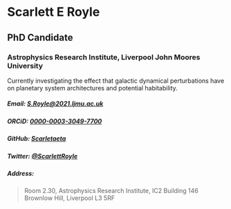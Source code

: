 # Scarlett E Royle
## PhD Candidate
### Astrophysics Research Institute, Liverpool John Moores University

Currently investigating the effect that galactic dynamical perturbations have on planetary system architectures and potential habitability.

##### Email: [S.Royle@2021.ljmu.ac.uk](S.Royle@2021.ljmu.ac.uk)
##### ORCiD: [0000-0003-3049-7700](https://orcid.org/my-orcid?orcid=0000-0003-3049-7700)
##### GitHub: [Scarletaeta](https://github.com/Scarletaeta)
##### Twitter: [@ScarlettRoyle](https://twitter.com/ScarlettRoyle)
##### Address:
> Room 2.30, Astrophysics Research Institute, IC2 Building
> 146 Brownlow Hill, Liverpool
> L3 5RF
